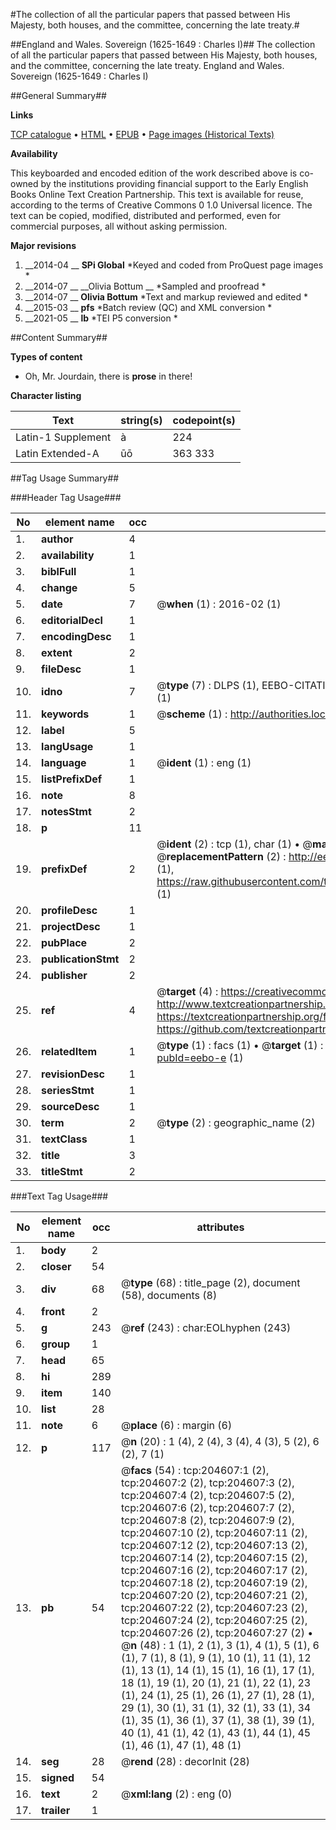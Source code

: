 #The collection of all the particular papers that passed between His Majesty, both houses, and the committee, concerning the late treaty.#

##England and Wales. Sovereign (1625-1649 : Charles I)##
The collection of all the particular papers that passed between His Majesty, both houses, and the committee, concerning the late treaty.
England and Wales. Sovereign (1625-1649 : Charles I)

##General Summary##

**Links**

[TCP catalogue](http://www.ota.ox.ac.uk/tcp/)  • 
[HTML](http://tei.it.ox.ac.uk/tcp/Texts-HTML/free/B18/B18942.html)  • 
[EPUB](http://tei.it.ox.ac.uk/tcp/Texts-EPUB/free/B18/B18942.epub) • 
[Page images (Historical Texts)](https://historicaltexts.jisc.ac.uk/eebo-11753604e)

**Availability**

This keyboarded and encoded edition of the work described above is co-owned by the
    institutions providing financial support to the Early English Books Online Text Creation
    Partnership. This text is available for reuse, according to the terms of  Creative Commons 0 1.0 Universal
    licence. The text can be copied, modified, distributed and performed, even for commercial
    purposes, all without asking permission.

**Major revisions**

1. __2014-04 __ __SPi Global__ *Keyed and coded from ProQuest page images *
1. __2014-07 __ __Olivia Bottum __ *Sampled and proofread *
1. __2014-07 __ __Olivia Bottum__ *Text and markup reviewed and edited *
1. __2015-03 __ __pfs__ *Batch review (QC) and XML conversion *
1. __2021-05 __ __lb__ *TEI P5 conversion *

##Content Summary##

**Types of content**

  * Oh, Mr. Jourdain, there is **prose** in there!

**Character listing**


|Text|string(s)|codepoint(s)|
|---|---|---|
|Latin-1 Supplement|à|224|
|Latin Extended-A|ūō|363 333|

##Tag Usage Summary##

###Header Tag Usage###

|No|element name|occ|attributes|
|---|---|---|---|
|1.|__author__|4||
|2.|__availability__|1||
|3.|__biblFull__|1||
|4.|__change__|5||
|5.|__date__|7| @__when__ (1) : 2016-02 (1)|
|6.|__editorialDecl__|1||
|7.|__encodingDesc__|1||
|8.|__extent__|2||
|9.|__fileDesc__|1||
|10.|__idno__|7| @__type__ (7) : DLPS (1), EEBO-CITATION (1), VID (1), EEBO-PROQUEST (1), STC (2), OCLC (1)|
|11.|__keywords__|1| @__scheme__ (1) : http://authorities.loc.gov/ (1)|
|12.|__label__|5||
|13.|__langUsage__|1||
|14.|__language__|1| @__ident__ (1) : eng (1)|
|15.|__listPrefixDef__|1||
|16.|__note__|8||
|17.|__notesStmt__|2||
|18.|__p__|11||
|19.|__prefixDef__|2| @__ident__ (2) : tcp (1), char (1)  •  @__matchPattern__ (2) : ([0-9\-]+):([0-9IVX]+) (1), (.+) (1)  •  @__replacementPattern__ (2) : http://eebo.chadwyck.com/downloadtiff?vid=$1&page=$2 (1), https://raw.githubusercontent.com/textcreationpartnership/Texts/master/tcpchars.xml#$1 (1)|
|20.|__profileDesc__|1||
|21.|__projectDesc__|1||
|22.|__pubPlace__|2||
|23.|__publicationStmt__|2||
|24.|__publisher__|2||
|25.|__ref__|4| @__target__ (4) : https://creativecommons.org/publicdomain/zero/1.0/ (1), http://www.textcreationpartnership.org/docs/. (1), https://textcreationpartnership.org/faq/#faq05 (1), https://github.com/textcreationpartnership (1)|
|26.|__relatedItem__|1| @__type__ (1) : facs (1)  •  @__target__ (1) : https://data.historicaltexts.jisc.ac.uk/view?pubId=eebo-e (1)|
|27.|__revisionDesc__|1||
|28.|__seriesStmt__|1||
|29.|__sourceDesc__|1||
|30.|__term__|2| @__type__ (2) : geographic_name (2)|
|31.|__textClass__|1||
|32.|__title__|3||
|33.|__titleStmt__|2||


###Text Tag Usage###

|No|element name|occ|attributes|
|---|---|---|---|
|1.|__body__|2||
|2.|__closer__|54||
|3.|__div__|68| @__type__ (68) : title_page (2), document (58), documents (8)|
|4.|__front__|2||
|5.|__g__|243| @__ref__ (243) : char:EOLhyphen (243)|
|6.|__group__|1||
|7.|__head__|65||
|8.|__hi__|289||
|9.|__item__|140||
|10.|__list__|28||
|11.|__note__|6| @__place__ (6) : margin (6)|
|12.|__p__|117| @__n__ (20) : 1 (4), 2 (4), 3 (4), 4 (3), 5 (2), 6 (2), 7 (1)|
|13.|__pb__|54| @__facs__ (54) : tcp:204607:1 (2), tcp:204607:2 (2), tcp:204607:3 (2), tcp:204607:4 (2), tcp:204607:5 (2), tcp:204607:6 (2), tcp:204607:7 (2), tcp:204607:8 (2), tcp:204607:9 (2), tcp:204607:10 (2), tcp:204607:11 (2), tcp:204607:12 (2), tcp:204607:13 (2), tcp:204607:14 (2), tcp:204607:15 (2), tcp:204607:16 (2), tcp:204607:17 (2), tcp:204607:18 (2), tcp:204607:19 (2), tcp:204607:20 (2), tcp:204607:21 (2), tcp:204607:22 (2), tcp:204607:23 (2), tcp:204607:24 (2), tcp:204607:25 (2), tcp:204607:26 (2), tcp:204607:27 (2)  •  @__n__ (48) : 1 (1), 2 (1), 3 (1), 4 (1), 5 (1), 6 (1), 7 (1), 8 (1), 9 (1), 10 (1), 11 (1), 12 (1), 13 (1), 14 (1), 15 (1), 16 (1), 17 (1), 18 (1), 19 (1), 20 (1), 21 (1), 22 (1), 23 (1), 24 (1), 25 (1), 26 (1), 27 (1), 28 (1), 29 (1), 30 (1), 31 (1), 32 (1), 33 (1), 34 (1), 35 (1), 36 (1), 37 (1), 38 (1), 39 (1), 40 (1), 41 (1), 42 (1), 43 (1), 44 (1), 45 (1), 46 (1), 47 (1), 48 (1)|
|14.|__seg__|28| @__rend__ (28) : decorInit (28)|
|15.|__signed__|54||
|16.|__text__|2| @__xml:lang__ (2) : eng (0)|
|17.|__trailer__|1||
